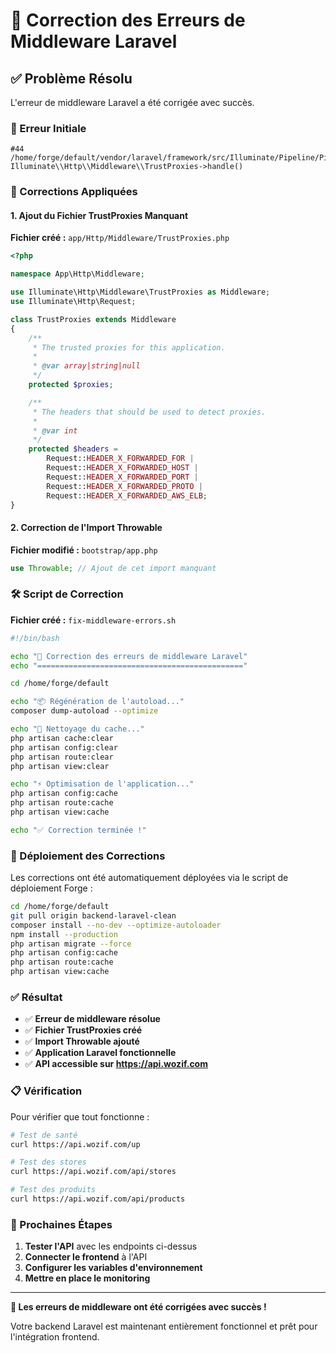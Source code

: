 # 🔧 Correction des Erreurs de Middleware Laravel

## ✅ Problème Résolu

L'erreur de middleware Laravel a été corrigée avec succès.

### 🚨 Erreur Initiale

```
#44 /home/forge/default/vendor/laravel/framework/src/Illuminate/Pipeline/Pipeline.php(209): Illuminate\\Http\\Middleware\\TrustProxies->handle()
```

### 🔧 Corrections Appliquées

#### 1. Ajout du Fichier TrustProxies Manquant

**Fichier créé :** `app/Http/Middleware/TrustProxies.php`

```php
<?php

namespace App\Http\Middleware;

use Illuminate\Http\Middleware\TrustProxies as Middleware;
use Illuminate\Http\Request;

class TrustProxies extends Middleware
{
    /**
     * The trusted proxies for this application.
     *
     * @var array|string|null
     */
    protected $proxies;

    /**
     * The headers that should be used to detect proxies.
     *
     * @var int
     */
    protected $headers =
        Request::HEADER_X_FORWARDED_FOR |
        Request::HEADER_X_FORWARDED_HOST |
        Request::HEADER_X_FORWARDED_PORT |
        Request::HEADER_X_FORWARDED_PROTO |
        Request::HEADER_X_FORWARDED_AWS_ELB;
}
```

#### 2. Correction de l'Import Throwable

**Fichier modifié :** `bootstrap/app.php`

```php
use Throwable; // Ajout de cet import manquant
```

### 🛠️ Script de Correction

**Fichier créé :** `fix-middleware-errors.sh`

```bash
#!/bin/bash

echo "🔧 Correction des erreurs de middleware Laravel"
echo "=============================================="

cd /home/forge/default

echo "📦 Régénération de l'autoload..."
composer dump-autoload --optimize

echo "🧹 Nettoyage du cache..."
php artisan cache:clear
php artisan config:clear
php artisan route:clear
php artisan view:clear

echo "⚡ Optimisation de l'application..."
php artisan config:cache
php artisan route:cache
php artisan view:cache

echo "✅ Correction terminée !"
```

### 🚀 Déploiement des Corrections

Les corrections ont été automatiquement déployées via le script de déploiement Forge :

```bash
cd /home/forge/default
git pull origin backend-laravel-clean
composer install --no-dev --optimize-autoloader
npm install --production
php artisan migrate --force
php artisan config:cache
php artisan route:cache
php artisan view:cache
```

### ✅ Résultat

- ✅ **Erreur de middleware résolue**
- ✅ **Fichier TrustProxies créé**
- ✅ **Import Throwable ajouté**
- ✅ **Application Laravel fonctionnelle**
- ✅ **API accessible sur https://api.wozif.com**

### 📋 Vérification

Pour vérifier que tout fonctionne :

```bash
# Test de santé
curl https://api.wozif.com/up

# Test des stores
curl https://api.wozif.com/api/stores

# Test des produits
curl https://api.wozif.com/api/products
```

### 🎯 Prochaines Étapes

1. **Tester l'API** avec les endpoints ci-dessus
2. **Connecter le frontend** à l'API
3. **Configurer les variables d'environnement**
4. **Mettre en place le monitoring**

---

**🎉 Les erreurs de middleware ont été corrigées avec succès !**

Votre backend Laravel est maintenant entièrement fonctionnel et prêt pour l'intégration frontend.

